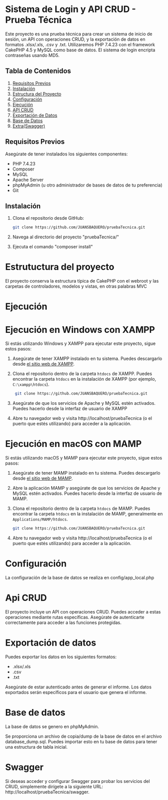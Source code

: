 # Sistema de Login y API CRUD - Prueba Técnica

Este proyecto es una prueba técnica para crear un sistema de inicio de sesión, un API con operaciones CRUD, y la exportación de datos en formatos .xlsx/.xls, .csv y .txt. Utilizaremos PHP 7.4.23 con el framework CakePHP 4.5 y MySQL como base de datos. El sistema de login encripta contraseñas usando MD5.

## Tabla de Contenidos

1. [Requisitos Previos](#requisitos-previos)
2. [Instalación](#instalación)
3. [Estructura del Proyecto](#estructura-del-proyecto)
4. [Configuración](#configuración)
5. [Ejecución](#ejecución)
6. [API CRUD](#api-crud)
7. [Exportación de Datos](#exportación-de-datos)
8. [Base de Datos](#base-de-datos)
9. [Extra(Swagger)](#swagger)

## Requisitos Previos

Asegúrate de tener instalados los siguientes componentes:

- PHP 7.4.23
- Composer
- MySQL
- Apache Server
- phpMyAdmin (u otro administrador de bases de datos de tu preferencia)
- Git

## Instalación

1. Clona el repositorio desde GitHub:

   ```bash
   git clone https://github.com/JUANSBAQUERO/pruebaTecnica.git

2. Navega al directorio del proyecto "pruebaTecnica/"

3. Ejecuta el comando "composer install"

# Estrutuctura del proyecto

El proyecto conserva la estructura típica de CakePHP con el webroot y las carpetas de controladores, modelos y vistas, en otras palabras MVC

# Ejecución 

# Ejecución en Windows con XAMPP

Si estás utilizando Windows y XAMPP para ejecutar este proyecto, sigue estos pasos:

1. Asegúrate de tener XAMPP instalado en tu sistema. Puedes descargarlo desde [el sitio web de XAMPP](https://www.apachefriends.org/index.html).

2. Clona el repositorio dentro de la carpeta `htdocs` de XAMPP. Puedes encontrar la carpeta `htdocs` en la instalación de XAMPP (por ejemplo, `C:\xampp\htdocs`).

   ```bash
    git clone https://github.com/JUANSBAQUERO/pruebaTecnica.git

3. Asegúrate de que los servicios de Apache y MySQL estén activados. Puedes hacerlo desde la interfaz de usuario de XAMPP

4. Abre tu navegador web y visita http://localhost/pruebaTecnica (o el puerto que estés utilizando) para acceder a la aplicación.

# Ejecución en macOS con MAMP

Si estás utilizando macOS y MAMP para ejecutar este proyecto, sigue estos pasos:

1. Asegúrate de tener MAMP instalado en tu sistema. Puedes descargarlo desde [el sitio web de MAMP](https://www.mamp.info/).

2. Abre la aplicación MAMP y asegúrate de que los servicios de Apache y MySQL estén activados. Puedes hacerlo desde la interfaz de usuario de MAMP.

3. Clona el repositorio dentro de la carpeta `htdocs` de MAMP. Puedes encontrar la carpeta `htdocs` en la instalación de MAMP, generalmente en `Applications/MAMP/htdocs`.

   ```bash
   git clone https://github.com/JUANSBAQUERO/pruebaTecnica.git

4. Abre tu navegador web y visita http://localhost/pruebaTecnica (o el puerto que estés utilizando) para acceder a la aplicación.

# Configuración

La configuración de la base de datos se realiza en config/app_local.php

# Api CRUD

El proyecto incluye un API con operaciones CRUD. Puedes acceder a estas operaciones mediante rutas específicas. Asegúrate de autenticarte correctamente para acceder a las funciones protegidas.

# Exportación de datos

Puedes exportar los datos en los siguientes formatos:

- .xlsx/.xls
- .csv
- .txt

Asegúrate de estar autenticado antes de generar el informe. Los datos exportados serán específicos para el usuario que genera el informe.

# Base de datos

La base de datos se genero en phpMyAdmin.

Se proporciona un archivo de copia/dump de la base de datos en el archivo database_dump.sql. Puedes importar esto en tu base de datos para tener una estructura de tabla inicial.

# Swagger

Si deseas acceder y configurar Swagger para probar los servicios del CRUD, simplemente dirígete a la siguiente URL: http://localhost/pruebaTecnica/swagger.